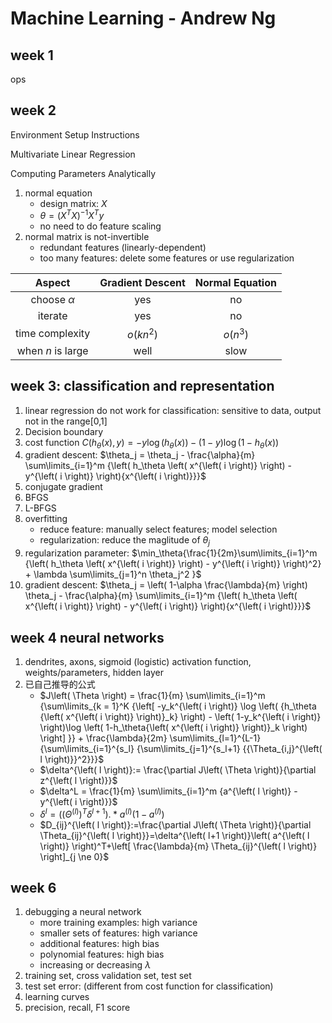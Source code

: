 # Machine Learning - Andrew Ng

## week 1

ops

## week 2

Environment Setup Instructions

Multivariate Linear Regression

Computing Parameters Analytically

1. normal equation
   * design matrix: $X$
   * $\theta=\left( X^TX \right)^{-1}X^Ty$
   * no need to do feature scaling
2. normal matrix is not-invertible
   * redundant features (linearly-dependent)
   * too many features: delete some features or use regularization

| Aspect | Gradient Descent | Normal Equation |
| :--: | :--: | :--: |
| choose $\alpha$ | yes | no |
| iterate | yes | no |
| time complexity | $o\left( kn^2 \right)$ | $o\left( n^3 \right)$ |
| when $n$ is large| well | slow |

## week 3: classification and representation

1. linear regression do not work for classification: sensitive to data, output not in the range[0,1]
2. Decision boundary
3. cost function $C\left( h_\theta \left( x \right) ,y \right) = -y \log\left( h_\theta \left( x \right) \right) - \left( 1-y \right) \log \left( 1-h_\theta \left( x \right) \right)$
4. gradient descent: $\theta_j = \theta_j - \frac{\alpha}{m} \sum\limits_{i=1}^m {\left( h_\theta \left( x^{\left( i \right)} \right) - y^{\left( i \right)} \right){x^{\left( i \right)}}}$
5. conjugate gradient
6. BFGS
7. L-BFGS
8. overfitting
   * reduce feature: manually select features; model selection
   * regularization: reduce the maglitude of $\theta_j$
9. regularization parameter: $\min_\theta{\frac{1}{2m}\sum\limits_{i=1}^m {\left( h_\theta \left( x^{\left( i \right)} \right) - y^{\left( i \right)} \right)^2} + \lambda \sum\limits_{j=1}^n \theta_j^2 }$
10. gradient descent: $\theta_j = \left( 1-\alpha \frac{\lambda}{m} \right) \theta_j - \frac{\alpha}{m} \sum\limits_{i=1}^m {\left( h_\theta \left( x^{\left( i \right)} \right) - y^{\left( i \right)} \right){x^{\left( i \right)}}}$

## week 4 neural networks

1. dendrites, axons, sigmoid (logistic) activation function, weights/parameters, hidden layer
2. 已自己推导的公式
   * $J\left( \Theta \right) = \frac{1}{m} \sum\limits_{i=1}^m {\sum\limits_{k = 1}^K {\left[ -y_k^{\left( i \right)} \log \left( {h_\theta {\left( x^{\left( i \right)} \right)}_k} \right) - \left( 1-y_k^{\left( i \right)} \right)\log \left( 1-h_\theta{\left( x^{\left( i \right)} \right)}_k \right) \right] }} + \frac{\lambda}{2m} \sum\limits_{l=1}^{L-1} {\sum\limits_{i=1}^{s_l} {\sum\limits_{j=1}^{s_l+1} {{\Theta_{i,j}^{\left( l \right)}}^2}}}$
   * $\delta^{\left( l \right)}:= \frac{\partial J\left( \Theta \right)}{\partial z^{\left( l \right)}}$
   * $\delta^L = \frac{1}{m} \sum\limits_{i=1}^m {a^{\left( l \right)} - y^{\left( i \right)}}$
   * $\delta^l = \left( {\left( \Theta^{\left( l \right)} \right)}^T\delta^{l+1} \right).*a^{\left( l \right)}\left( 1-a^{\left( l \right)} \right)$
   * $D_{ij}^{\left( l \right)}:=\frac{\partial J\left( \Theta  \right)}{\partial \Theta_{ij}^{\left( l \right)}}=\delta^{\left( l+1 \right)}\left( a^{\left( l \right)} \right)^T+\left[ \frac{\lambda}{m} \Theta_{ij}^{\left( l \right)} \right]_{j \ne 0}$

## week 6

1. debugging a neural network
   * more training examples: high variance
   * smaller sets of features: high variance
   * additional features: high bias
   * polynomial features: high bias
   * increasing or decreasing $\lambda$
2. training set, cross validation set, test set
3. test set error: (different from cost function for classification)
4. learning curves
5. precision, recall, F1 score
